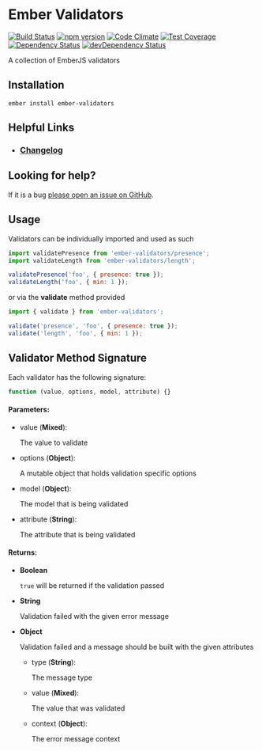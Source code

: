 # Ember Validators

[![Build Status](https://travis-ci.org/offirgolan/ember-validators.svg)](https://travis-ci.org/offirgolan/ember-validators)
[![npm version](https://badge.fury.io/js/ember-validators.svg)](http://badge.fury.io/js/ember-validators)
[![Code Climate](https://codeclimate.com/github/offirgolan/ember-validators/badges/gpa.svg)](https://codeclimate.com/github/offirgolan/ember-validators)
[![Test Coverage](https://codeclimate.com/github/offirgolan/ember-validators/badges/coverage.svg)](https://codeclimate.com/github/offirgolan/ember-validators/coverage)
[![Dependency Status](https://david-dm.org/offirgolan/ember-validators.svg)](https://david-dm.org/offirgolan/ember-validators)
[![devDependency Status](https://david-dm.org/offirgolan/ember-validators/dev-status.svg)](https://david-dm.org/offirgolan/ember-validators#info=devDependencies)

A collection of EmberJS validators

## Installation

```shell
ember install ember-validators
```

## Helpful Links

- ### [Changelog](CHANGELOG.md)

## Looking for help?

If it is a bug [please open an issue on GitHub](http://github.com/offirgolan/ember-validators/issues).

## Usage

Validators can be individually imported and used as such

```js
import validatePresence from 'ember-validators/presence';
import validateLength from 'ember-validators/length';

validatePresence('foo', { presence: true });
validateLength('foo', { min: 1 });
```

or via the **validate** method provided

```js
import { validate } from 'ember-validators';

validate('presence', 'foo', { presence: true });
validate('length', 'foo', { min: 1 });
```

## Validator Method Signature

Each validator has the following signature:

```js
function (value, options, model, attribute) {}
```

#### Parameters:

- value (**Mixed**):

  The value to validate

- options (**Object**):

  A mutable object that holds validation specific options

- model (**Object**):

  The model that is being validated

- attribute (**String**):

  The attribute that is being validated

#### Returns:

- **Boolean**

  `true` will be returned if the validation passed

- **String**

  Validation failed with the given error message

- **Object**

  Validation failed and a message should be built with the given attributes

  - type (**String**):

    The message type

  - value (**Mixed**):

    The value that was validated

  - context (**Object**):

    The error message context
